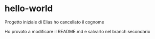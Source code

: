 # hello-world
Progetto iniziale di Elias ho cancellato il cognome

Ho provato a modificare il README.md e salvarlo nel branch secondario

